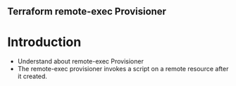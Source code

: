 ## Terraform remote-exec Provisioner
# Introduction
- Understand about remote-exec Provisioner
- The remote-exec provisioner invokes a script on a remote resource after it created.

